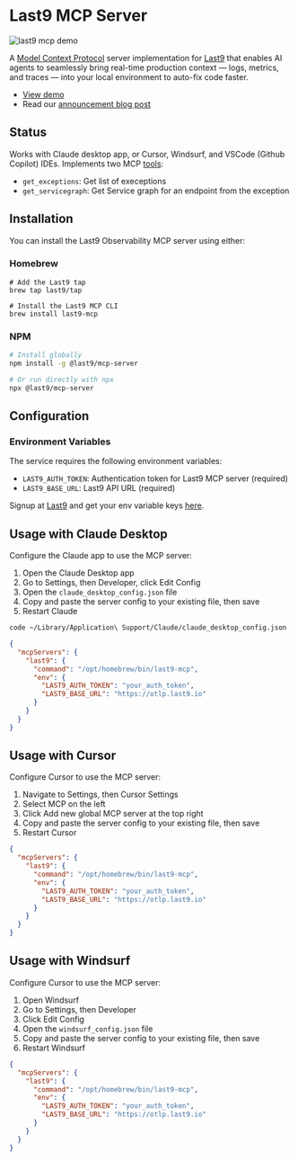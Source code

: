 # Last9 MCP Server

![last9 mcp demo](mcp-demo.gif)

A [Model Context Protocol](https://modelcontextprotocol.io/) server implementation for [Last9](https://last9.io/mcp/) that enables AI agents to seamlessly bring real-time production context — logs, metrics, and traces — into your local environment to auto-fix code faster.

- [View demo](https://www.youtube.com/watch?v=AQH5xq6qzjI)
- Read our [announcement blog post](https://last9.io/blog/launching-last9-mcp-server/)

## Status

Works with Claude desktop app, or Cursor, Windsurf, and VSCode (Github Copilot) IDEs. Implements two MCP [tools](https://modelcontextprotocol.io/docs/concepts/tools):

- `get_exceptions`: Get list of execeptions
- `get_servicegraph`: Get Service graph for an endpoint from the exception


## Installation

You can install the Last9 Observability MCP server using either:

### Homebrew
```
# Add the Last9 tap
brew tap last9/tap

# Install the Last9 MCP CLI
brew install last9-mcp
```

### NPM
```bash
# Install globally
npm install -g @last9/mcp-server

# Or run directly with npx
npx @last9/mcp-server
```

## Configuration

### Environment Variables

The service requires the following environment variables:

- `LAST9_AUTH_TOKEN`: Authentication token for Last9 MCP server (required)
- `LAST9_BASE_URL`: Last9 API URL (required)

Signup at [Last9](https://app.last9.io/) and get your env variable keys [here](https://app.last9.io/integrations?integration=OpenTelemetry). 

## Usage with Claude Desktop

Configure the Claude app to use the MCP server:

1. Open the Claude Desktop app
2. Go to Settings, then Developer, click Edit Config
3. Open the `claude_desktop_config.json` file
4. Copy and paste the server config to your existing file, then save
5. Restart Claude

```bash
code ~/Library/Application\ Support/Claude/claude_desktop_config.json
```

```json
{
  "mcpServers": {
    "last9": {
      "command": "/opt/homebrew/bin/last9-mcp",
      "env": {
        "LAST9_AUTH_TOKEN": "your_auth_token",
        "LAST9_BASE_URL": "https://otlp.last9.io"
      }
    }
  }
}
```

## Usage with Cursor

Configure Cursor to use the MCP server:

1. Navigate to Settings, then Cursor Settings
2. Select MCP on the left
3. Click Add new global MCP server at the top right
4. Copy and paste the server config to your existing file, then save
5. Restart Cursor

```json
{
  "mcpServers": {
    "last9": {
      "command": "/opt/homebrew/bin/last9-mcp",
      "env": {
        "LAST9_AUTH_TOKEN": "your_auth_token",
        "LAST9_BASE_URL": "https://otlp.last9.io"
      }
    }
  }
}
```

## Usage with Windsurf

Configure Cursor to use the MCP server:

1. Open Windsurf
2. Go to Settings, then Developer
3. Click Edit Config
4. Open the `windsurf_config.json` file
5. Copy and paste the server config to your existing file, then save
6. Restart Windsurf

```json
{
  "mcpServers": {
    "last9": {
      "command": "/opt/homebrew/bin/last9-mcp",
      "env": {
        "LAST9_AUTH_TOKEN": "your_auth_token",
        "LAST9_BASE_URL": "https://otlp.last9.io"
      }
    }
  }
}
```